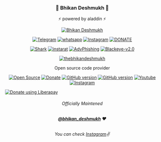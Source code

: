 ### <p align="center">📌 Bhikan Deshmukh 📌<p align="center">
<p align="center"> ⚡ powered by aladdin ⚡<p align="center">

<p align="center"><a href="https://github.com/thebhikandeshmukh"><img title="Bhikan Deshmukh" src="https://github-readme-stats.vercel.app/api?username=thebhikandeshmukh&show_icons=true&include_all_commits=true&theme=default&cache_seconds=3200"></a>
</p>

<p align="center">
<a href="https://t.me/dev_aladdin"><img title="Telegram" src="https://img.shields.io/badge/Telegram-black?style=for-the-badge&logo=Telegram"></a>
<a href="https://wa.me/918600525401"><img title="whatsapp" src="https://img.shields.io/badge/WHATSAPP-%2325D366.svg?&style=for-the-badge&logo=whatsapp&logoColor=white"></a>
<a href="https://www.instagram.com/bhikan_deshmukh/"><img title="Instagram" src="https://img.shields.io/badge/instagram-%23E4405F.svg?&style=for-the-badge&logo=instagram&logoColor=white"></a>
<a href="https://www.instamojo.com/@deepanshunarwal/"><img title="DONATE" src="https://img.shields.io/badge/Google pay-%4285F4.svg?&style=for-the-badge&logo=Google pay&logoColor=white"></a>
</p>

<p align="center">
<a href="https://github.com/thebhikandeshmukh/shark"><img title="Shark" src="https://github-readme-stats.vercel.app/api/pin/?username=thebhikandeshmukh&repo=shark&theme=dark"></a>
<a href="https://github.com/thebhikandeshmukh/instarat"><img title="instarat" src="https://github-readme-stats.vercel.app/api/pin/?username=thebhikandeshmukh&repo=instarat&theme=default"></a>
<a href="https://github.com/thebhikandeshmukh/AdvPhishing"><img title="AdvPhishing" src="https://github-readme-stats.vercel.app/api/pin/?username=thebhikandeshmukh&repo=AdvPhishing&theme=dark"></a>
<a href="https://github.com/thebhikandeshmukh/Blackeye-v2.0"><img title="Blackeye-v2.0" src="https://github-readme-stats.vercel.app/api/pin/?username=thebhikandeshmukh&repo=Blackeye-v2.0&theme=default"></a>
</p>

<p align="center">
<a href="https://github.com/thebhikandeshmukh"><img title="thebhikandeshmukh" src="https://github-readme-stats.vercel.app/api/top-langs/?username=thebhikandeshmukh&layout=compact"></a>
</p>

<p align="center">Open source code provider<p align="center">

<p align="center">
<a href="https://github.com/thebhikandeshmukh"><img title="Open Source" src="https://img.shields.io/badge/Open%20Source-%E2%99%A5-red" ></a>
<a href="https://instamojo.com/@dpanshunarwal"><img title="Donate" src="https://img.shields.io/badge/Donate-Paytm-blue" ></a>
<a href="https://github.com/thebhikandeshmukh/Termux-Keys"><img title="GitHub version" src="https://d25lcipzij17d.cloudfront.net/badge.svg?id=gh&type=6&v=1.0.0&x2=0" ></a>
<a href="https://github.com/thebhikandeshmukh"><img title="GitHub version" src="https://img.shields.io/badge/licences-thebhikandeshmukh-red" ></a>
<a href="https://www.youtube.com/deepanshunarwal"><img alt="Youtube" src="https://img.shields.io/badge/You-Tube-red"/></a>
<a href="https://instagram.com/bhikan_deshmukh"><img alt="Instagram" src="https://img.shields.io/badge/Instagram-thebhikandeshmukh-ff69b4"/></a>
</p>

<noscript><a href="https://liberapay.com/bhikan_deshmukh/donate"><img alt="Donate using Liberapay" src="https://liberapay.com/assets/widgets/donate.svg"></a></noscript>


###### <p align="center">*Officially Maintened*</p>
###### <p align="center"> *[**@bhikan_deshmukh**](https://www.instagram.com/bhikan_deshmukh/) ❤️*</p>
###### <p align="center"> *You can check [Instagram](https://www.instagram.com/bhikan_deshmukh)✌*</p>


